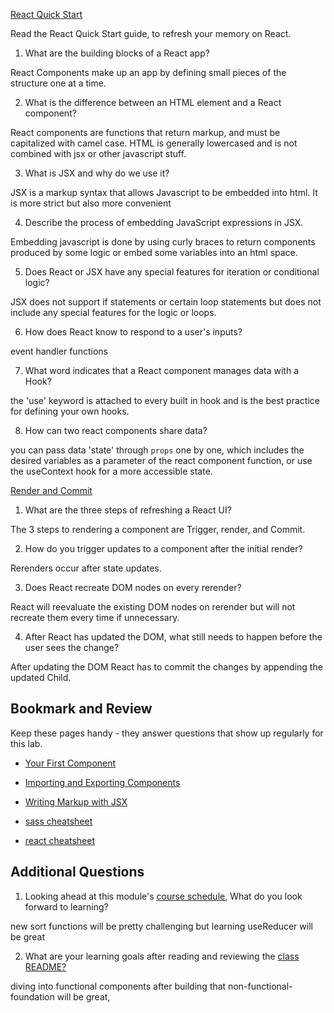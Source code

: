 [React Quick Start](https://react.dev/learn)

Read the React Quick Start guide, to refresh your memory on React.

1.  What are the building blocks of a React app?

React Components make up an app by defining small pieces of the structure one at a time.

2.  What is the difference between an HTML element and a React component?

React components are functions that return markup, and must be capitalized with camel case. HTML is generally lowercased and is not combined with jsx or other javascript stuff.

3.  What is JSX and why do we use it?

JSX is a markup syntax that allows Javascript to be embedded into html. It is more strict but also more convenient

4.  Describe the process of embedding JavaScript expressions in JSX.

Embedding javascript is done by using curly braces to return components produced by some logic or embed some variables into an html space.

5.  Does React or JSX have any special features for iteration or conditional logic?

JSX does not support if statements or certain loop statements but does not include any special features for the logic or loops.

6.  How does React know to respond to a user's inputs?

event handler functions

7.  What word indicates that a React component manages data with a Hook?

the 'use' keyword is attached to every built in hook and is the best practice for defining your own hooks.

8.  How can two react components share data?

you can pass data 'state' through `props` one by one, which includes the desired variables as a parameter of the react component function, or use the useContext hook for a more accessible state.

[Render and Commit](https://react.dev/learn/render-and-commit)

1.  What are the three steps of refreshing a React UI?

The 3 steps to rendering a component are Trigger, render, and Commit.

2.  How do you trigger updates to a component after the initial render?

Rerenders occur after state updates.

3.  Does React recreate DOM nodes on every rerender?

React will reevaluate the existing DOM nodes on rerender but will not recreate them every time if unnecessary.

4.  After React has updated the DOM, what still needs to happen before the user sees the change?

After updating the DOM React has to commit the changes by appending the updated Child.

## Bookmark and Review

Keep these pages handy - they answer questions that show up regularly for this lab.

- [Your First Component](https://react.dev/learn/your-first-component)
- [Importing and Exporting Components](https://react.dev/learn/importing-and-exporting-components)
- [Writing Markup with JSX](https://react.dev/learn/writing-markup-with-jsx)

- [sass cheatsheet](https://devhints.io/sass)
- [react cheatsheet](https://devhints.io/react)

## Additional Questions

1. Looking ahead at this module's [course schedule](https://codefellows.github.io/code-401-javascript-guide/curriculum/#module-6), What do you look forward to learning?

new sort functions will be pretty challenging but learning useReducer will be great

2. What are your learning goals after reading and reviewing the [class README?](https://codefellows.github.io/code-401-javascript-guide/curriculum/class-26/)

diving into functional components after building that non-functional-foundation will be great,
